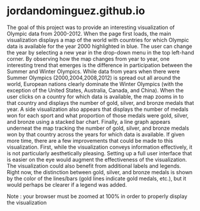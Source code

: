 jordandominguez.github.io
=========================
The goal of this project was to provide an interesting visualization of Olympic data from 2000-2012. When the page first loads, the main visualization displays a map of the world with countries for which Olympic data is available for the year 2000 highlighted in blue. The user can change the year by selecting a new year in the drop-down menu in the top left-hand corner. By observing how the map changes from year to year, one interesting trend that emerges is the difference in participation between the Summer and Winter Olympics. While data from years when there were Summer Olympics (2000,2004,2008,2012) is spread out all around the world, European nations clearly dominate the Winter Olympics (with the exception of the United States, Australia, Canada, and China). When the user clicks on a country for which data is available, the map zooms in to that country and displays the number of gold, silver, and bronze medals that year. A side visualization also appears that displays the number of medals won for each sport and what proportion of those medals were gold, silver, and bronze using a stacked bar chart. Finally, a line graph appears underneat the map tracking the number of gold, silver, and bronze medals won by that country across the years for which data is available. If given more time, there are a few improvements that could be made to this visualization. First, while the visualization conveys information effectively, it is not particularly aesthetically pleasing. Setting up a full user interface that is easier on the eye would augment the effectiveness of the visualization. The visualization could also benefit from additional labels and legends. Right now, the distinction between gold, silver, and bronze medals is shown by the color of the lines/bars (gold lines indicate gold medals, etc.), but it would perhaps be clearer if a legend was added. 

Note : your browser must be zoomed at 100% in order to properly display the visualization
